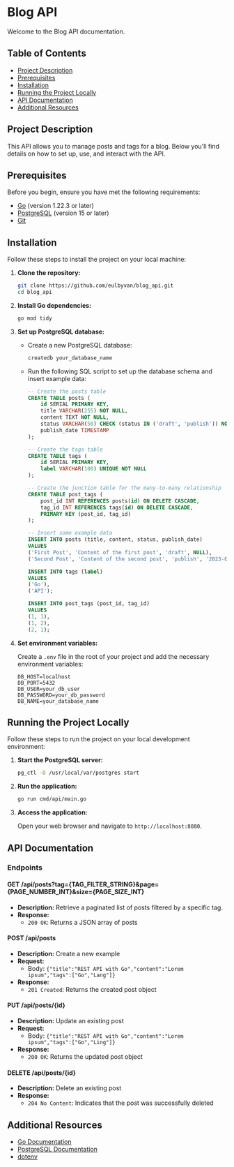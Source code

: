 # Blog API

Welcome to the Blog API documentation.

## Table of Contents

- [Project Description](#project-description)
- [Prerequisites](#prerequisites)
- [Installation](#installation)
- [Running the Project Locally](#running-the-project-locally)
- [API Documentation](#api-documentation)
- [Additional Resources](#additional-resources)

## Project Description

This API allows you to manage posts and tags for a blog. Below you'll find details on how to set up, use, and interact with the API.

## Prerequisites

Before you begin, ensure you have met the following requirements:

- [Go](https://golang.org/doc/install) (version 1.22.3 or later)
- [PostgreSQL](https://www.postgresql.org/download/) (version 15 or later)
- [Git](https://git-scm.com/book/en/v2/Getting-Started-Installing-Git)

## Installation

Follow these steps to install the project on your local machine:

1. **Clone the repository:**
    ```bash
    git clone https://github.com/eulbyvan/blog_api.git
    cd blog_api
    ```

2. **Install Go dependencies:**
    ```bash
    go mod tidy
    ```


3. **Set up PostgreSQL database:**

    - Create a new PostgreSQL database:
        ```bash
        createdb your_database_name
        ```

    - Run the following SQL script to set up the database schema and insert example data:
        ```sql
        -- Create the posts table
        CREATE TABLE posts (
            id SERIAL PRIMARY KEY,
            title VARCHAR(255) NOT NULL,
            content TEXT NOT NULL,
            status VARCHAR(50) CHECK (status IN ('draft', 'publish')) NOT NULL,
            publish_date TIMESTAMP
        );

        -- Create the tags table
        CREATE TABLE tags (
            id SERIAL PRIMARY KEY,
            label VARCHAR(100) UNIQUE NOT NULL
        );

        -- Create the junction table for the many-to-many relationship
        CREATE TABLE post_tags (
            post_id INT REFERENCES posts(id) ON DELETE CASCADE,
            tag_id INT REFERENCES tags(id) ON DELETE CASCADE,
            PRIMARY KEY (post_id, tag_id)
        );

        -- Insert some example data
        INSERT INTO posts (title, content, status, publish_date)
        VALUES
        ('First Post', 'Content of the first post', 'draft', NULL),
        ('Second Post', 'Content of the second post', 'publish', '2023-05-25 10:00:00');

        INSERT INTO tags (label)
        VALUES
        ('Go'),
        ('API');

        INSERT INTO post_tags (post_id, tag_id)
        VALUES
        (1, 1),
        (1, 2),
        (2, 1);
        ```

4. **Set environment variables:**

    Create a `.env` file in the root of your project and add the necessary environment variables:

    ```dotenv
    DB_HOST=localhost
    DB_PORT=5432
    DB_USER=your_db_user
    DB_PASSWORD=your_db_password
    DB_NAME=your_database_name
    ```

## Running the Project Locally

Follow these steps to run the project on your local development environment:

1. **Start the PostgreSQL server:**
    ```bash
    pg_ctl -D /usr/local/var/postgres start
    ```

2. **Run the application:**
    ```bash
    go run cmd/api/main.go
    ```

3. **Access the application:**

    Open your web browser and navigate to `http://localhost:8080`.

## API Documentation

### Endpoints

#### GET /api/posts?tag={TAG_FILTER_STRING}&page={PAGE_NUMBER_INT}&size={PAGE_SIZE_INT}

- **Description:** Retrieve a paginated list of posts filtered by a specific tag.
- **Response:**
    - `200 OK`: Returns a JSON array of posts

#### POST /api/posts

- **Description:** Create a new example
- **Request:**
    - Body: `{"title":"REST API with Go","content":"Lorem ipsum","tags":["Go","Lang"]}`
- **Response:**
    - `201 Created`: Returns the created post object

#### PUT /api/posts/{id}

- **Description:** Update an existing post
- **Request:**
    - Body: `{"title":"REST API with Go","content":"Lorem ipsum","tags":["Go","Ling"]}`
- **Response:**
    - `200 OK`: Returns the updated post object

#### DELETE /api/posts/{id}

- **Description:** Delete an existing post
- **Response:**
    - `204 No Content`: Indicates that the post was successfully deleted

## Additional Resources

- [Go Documentation](https://golang.org/doc/)
- [PostgreSQL Documentation](https://www.postgresql.org/docs/)
- [dotenv](https://github.com/joho/godotenv)